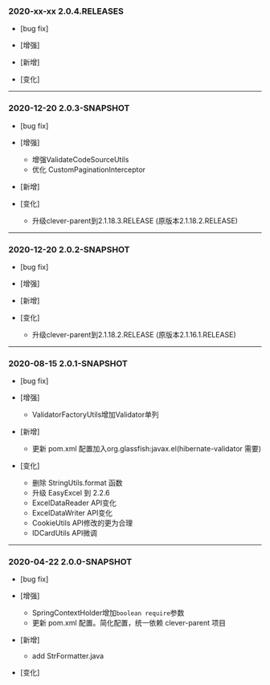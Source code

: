 ### 2020-xx-xx 2.0.4.RELEASES

- [bug fix]

- [增强]
    
- [新增]

- [变化]

---

### 2020-12-20 2.0.3-SNAPSHOT

- [bug fix]

- [增强]
    - 增强ValidateCodeSourceUtils
    - 优化 CustomPaginationInterceptor
- [新增]

- [变化]
    - 升级clever-parent到2.1.18.3.RELEASE (原版本2.1.18.2.RELEASE)
---

### 2020-12-20 2.0.2-SNAPSHOT

- [bug fix]

- [增强]
    
- [新增]

- [变化]
    - 升级clever-parent到2.1.18.2.RELEASE (原版本2.1.16.1.RELEASE)
---

### 2020-08-15 2.0.1-SNAPSHOT

- [bug fix]

- [增强]
    - ValidatorFactoryUtils增加Validator单列
- [新增]
    - 更新 pom.xml 配置加入org.glassfish:javax.el(hibernate-validator 需要)
- [变化]
    - 删除 StringUtils.format 函数
    - 升级 EasyExcel 到 2.2.6
    - ExcelDataReader API变化
    - ExcelDataWriter API变化
    - CookieUtils API修改的更为合理
    - IDCardUtils API微调
---

### 2020-04-22 2.0.0-SNAPSHOT

- [bug fix]

- [增强]
    - SpringContextHolder增加`boolean require`参数
    - 更新 pom.xml 配置。简化配置，统一依赖 clever-parent 项目
- [新增]
    - add StrFormatter.java
- [变化]

